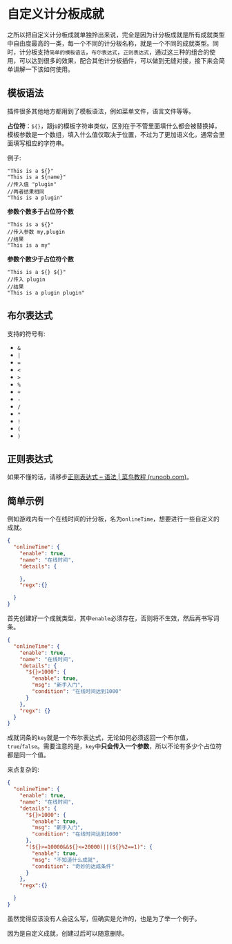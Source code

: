 # 自定义计分板成就

之所以把自定义计分板成就单独拎出来说，完全是因为计分板成就是所有成就类型中自由度最高的一类，每一个不同的计分板名称，就是一个不同的成就类型。同时，计分板支持`简单的模板语法`，`布尔表达式`，`正则表达式`，通过这三种的组合的使用，可以达到很多的效果，配合其他计分板插件，可以做到无缝对接，接下来会简单讲解一下该如何使用。



## 模板语法

插件很多其他地方都用到了模板语法，例如菜单文件，语言文件等等。

**占位符**：`${}`，跟js的模板字符串类似，区别在于不管里面填什么都会被替换掉，模板参数是一个数组，填入什么值仅取决于位置，不过为了更加语义化，通常会里面填写相应的字符串。

例子:

```
"This is a ${}"
"This is a ${name}"
//传入值 "plugin"
//两者结果相同
"This is a plugin"
```

**参数个数多于占位符个数**

```
"This is a ${}"
//传入参数 my,plugin
//结果
"This is a my"
```

**参数个数少于占位符个数**

```
"This is a ${} ${}"
//传入 plugin
//结果
"This is a plugin plugin"
```



## 布尔表达式

支持的符号有:

- `&`
- `|`
- `=`
- `<`
- `>`
- `%`
- `+`
- `-`
- `/`
- `*`
- `!`
- `(`
- `)`



## 正则表达式

如果不懂的话，请移步[正则表达式 – 语法 | 菜鸟教程 (runoob.com)](https://www.runoob.com/regexp/regexp-syntax.html)。



## 简单示例

例如游戏内有一个在线时间的计分板，名为`onlineTime`，想要进行一些自定义的成就。

```json
{
  "onlineTime": {
    "enable": true,
    "name": "在线时间",
    "details": {

    },
    "regx":{}

  }
}
```

首先创建好一个成就类型，其中`enable`必须存在，否则将不生效，然后再书写词条。

```json
{
  "onlineTime": {
    "enable": true,
    "name": "在线时间",
    "details": {
      "${}>1000": {
        "enable": true,
        "msg": "新手入门",
        "condition": "在线时间达到1000"
      }
    },
    "regx": {}
  }
}
```

成就词条的`key`就是一个布尔表达式，无论如何必须返回一个布尔值，`true`/`false`。需要注意的是，`key`中**只会传入一个参数**，所以不论有多少个占位符都是同一个值。

来点复杂的:

```json
{
  "onlineTime": {
    "enable": true,
    "name": "在线时间",
    "details": {
      "${}>1000": {
        "enable": true,
        "msg": "新手入门",
        "condition": "在线时间达到1000"
      },
      "(${}>=10000&&${}<=20000)||(${}%2==1)": {
        "enable": true,
        "msg": "不知道什么成就",
        "condition": "奇妙的达成条件"
      }
    },
    "regx":{}

  }
}
```

虽然觉得应该没有人会这么写，但确实是允许的，也是为了举一个例子。

因为是自定义成就，创建过后可以随意删除。
